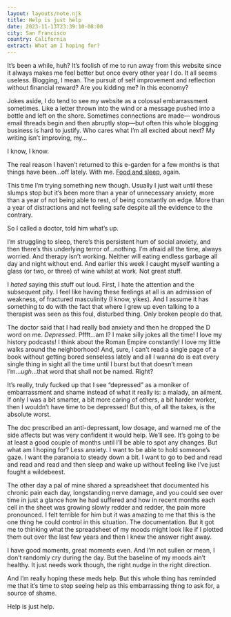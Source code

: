 ```yaml
---
layout: layouts/note.njk
title: Help is just help
date: 2023-11-13T23:39:10-08:00
city: San Francisco
country: California
extract: What am I hoping for?
---
```


It’s been a while, huh? It’s foolish of me to run away from this website since it always makes me feel better but once every other year I do. It all seems useless. Blogging, I mean. The pursuit of self improvement and reflection without financial reward? Are you kidding me? In this economy?

Jokes aside, I do tend to see my website as a colossal embarrassment sometimes. Like a letter thrown into the wind or a message pushed into a bottle and left on the shore. Sometimes connections are made— wondrous email threads begin and then abruptly stop—but often this whole blogging business is hard to justify. Who cares what I’m all excited about next? My writing isn’t improving, my...

I know, I know.

The real reason I haven’t returned to this e-garden for a few months is that things have been...off lately. With me. [Food and sleep](https://robinrendle.com/notes/food-and-sleep:-iii/), again.

This time I’m trying something new though. Usually I just wait until these slumps stop but it’s been more than a year of unnecessary anxiety, more than a year of not being able to rest, of being constantly on edge. More than a year of distractions and not feeling safe despite all the evidence to the contrary.

So I called a doctor, told him what’s up.

I’m struggling to sleep, there’s this persistent hum of social anxiety, and then there’s this underlying terror of...nothing. I’m afraid all the time, always worried. And therapy isn’t working. Neither will eating endless garbage all day and night without end. And earlier this week I caught myself wanting a glass (or two, or three) of wine whilst at work. Not great stuff.

I _hated_ saying this stuff out loud. First, I hate the attention and the subsequent pity. I feel like having these feelings at all is an admission of weakness, of fractured masculinity (I know, yikes). And I assume it has something to do with the fact that where I grew up even talking to a therapist was seen as this foul, disturbed thing. Only broken people do that.

The doctor said that I had really bad anxiety and then he dropped the D word on me. _Depressed_. Pffft...am I? I make silly jokes all the time! I love my history podcasts! I think about the Roman Empire constantly! I love my little walks around the neighborhood! And, sure, I can’t read a single page of a book without getting bored senseless lately and all I wanna do is eat every single thing in sight all the time until I burst but that doesn’t mean I’m..._ugh_...that word that shall not be named. Right?

It’s really, truly fucked up that I see “depressed” as a moniker of embarrassment and shame instead of what it really is: a malady, an ailment. If only I was a bit smarter, a bit more caring of others, a bit harder worker, then I wouldn’t have time to be depressed! But this, of all the takes, is the absolute worst.

The doc prescribed an anti-depressant, low dosage, and warned me of the side affects but was very confident it would help. We’ll see. It’s going to be at least a good couple of months until I’ll be able to spot any changes. But what am I hoping for? Less anxiety. I want to be able to hold someone’s gaze. I want the paranoia to steady down a bit. I want to go to bed and read and read and read and then sleep and wake up without feeling like I’ve just fought a wildebeest.

The other day a pal of mine shared a spreadsheet that documented his chronic pain each day, longstanding nerve damage, and you could see over time in just a glance how he had suffered and how in recent months each cell in the sheet was growing slowly redder and redder, the pain more pronounced. I felt terrible for him but it was amazing to me that this is the one thing he could control in this situation. The documentation. But it got me to thinking what the spreadsheet of my moods might look like if I plotted them out over the last few years and then I knew the answer right away.

I have good moments, great moments even. And I’m not sullen or mean, I don’t randomly cry during the day. But the baseline of my moods ain’t healthy. It just needs work though, the right nudge in the right direction.

And I’m really hoping these meds help. But this whole thing has reminded me that it’s time to stop seeing help as this embarrassing thing to ask for, a source of shame.

Help is just help.
